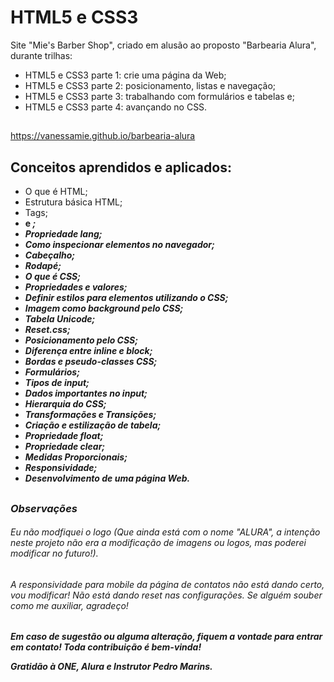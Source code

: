 # HTML5 e CSS3

Site "Mie's Barber Shop", criado em alusão ao proposto "Barbearia Alura", durante trilhas:

- HTML5 e CSS3 parte 1: crie uma página da Web;
- HTML5 e CSS3 parte 2: posicionamento, listas e navegação;
- HTML5 e CSS3 parte 3: trabalhando com formulários e tabelas e;
- HTML5 e CSS3 parte 4: avançando no CSS.

##

https://vanessamie.github.io/barbearia-alura

##

## Conceitos aprendidos e aplicados:

- O que é HTML;
- Estrutura básica HTML;
- Tags;
- <strong> e <em>;
- Propriedade lang;
- Como inspecionar elementos no navegador;
- Cabeçalho;
- Rodapé;
- O que é CSS;
- Propriedades e valores;
- Definir estilos para elementos utilizando o CSS;
- Imagem como background pelo CSS;
- Tabela Unicode;
- Reset.css;
- Posicionamento pelo CSS;
- Diferença entre inline e block;
- Bordas e pseudo-classes CSS;
- Formulários;
- Tipos de input;
- Dados importantes no input;
- Hierarquia do CSS;
- Transformações e Transições;
- Criação e estilização de tabela;
- Propriedade float;
- Propriedade clear;
- Medidas Proporcionais;
- Responsividade;
- Desenvolvimento de uma página Web.

##

### Observações

###### Eu não modfiquei o logo (Que ainda está com o nome "ALURA", a intenção neste projeto não era a modificação de imagens ou logos, mas poderei modificar no futuro!).

###### A responsividade para mobile da página de contatos não está dando certo, vou modificar! Não está dando reset nas configurações. Se alguém souber como me auxiliar, agradeço!

##

Em caso de sugestão ou alguma alteração, fiquem a vontade para entrar em contato! Toda contribuição é bem-vinda!

Gratidão à ONE, Alura e Instrutor Pedro Marins.
